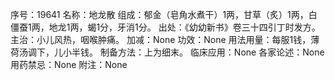 序号：19641
名称：地龙散
组成：郁金（皂角水煮干）1两，甘草（炙）1两，白僵蚕1两，地龙1两，蝎1分，牙消1分。
出处：《幼幼新书》卷三十四引丁时发方。
主治：小儿风热，咽喉肿痛。
加减：None
功效：None
用法用量：每服1钱，薄荷汤调下，儿小半钱。
制备方法：上为细末。
临床应用：None
各家论述：None
用药禁忌：None
附注：None
